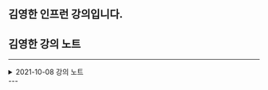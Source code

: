 ## 김영한 인프런 강의입니다.


## 김영한 강의 노트

---
<details>
<summary>2021-10-08 강의 노트</summary>
<div markdown="1">       

### 엔티티에는 가급적 Setter를 사용하지 말자

- Setter 가 모드 열려있다면, 변경 포인트가 너무 많아서 유지보수가 어렵다.

### 모든 연관관계는 지연로딩으로 설정한다.

- 즉시로딩 : 멤버를 조회할 때, 필요한 걸 한번에 로딩 (연관된걸 DB 에서 한번에 가져오게됨)
- 즉시로딩 (`EAGER`)는 예측이 어렵고, 어떤 SQL 이 실행될지 추적하기 어렵다.
- 실무에서 모든 연관관계는 지연로딩(`LAZY`) 로 설정해야 한다.
- 연관된 엔티티를 함께 DB 에서 조회해야 하면, fetch join 또는 엔티티 그래프 기능을 사용한다.
- @XToOne(OneToOne, ManyToOne)관계는 기본이 즉시로딩이므로 직접 지연로딩으로 설정해야 한다.

### 컬렉션은 필드에서 초기화 하자.

- 컬렉션은 필드에서 바로 초기화 하는 것이 안전하다.
- 하이버네이트는 엔티티를 영속화 할 떄, 컬렉션을 감싸서 하이버네이트가 제공하는 내장 컬렉션으로 변경한다.

</div>
</details>
---